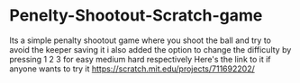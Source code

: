 # Penelty-Shootout-Scratch-game
Its a simple penalty shootout game where you shoot the ball and try to avoid the keeper saving it
i also added the option to change the difficulty by pressing 1 2 3 for easy medium hard respectively
Here's the link to it if anyone wants to try it
https://scratch.mit.edu/projects/711692202/
